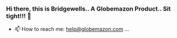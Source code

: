 ### Hi there, this is Bridgewells.. A Globemazon Product.. Sit tight!!! 👋
- 📫 How to reach me: help@globemazon.com ...
<!--
**bridgewells/bridgewells** is a ✨ _special_ ✨ repository because its `README.md` (this file) appears on your GitHub profile.

Here are some ideas to get you started:

- 🔭 I’m currently working on ...
- 🌱 I’m currently learning ...
- 👯 I’m looking to collaborate on ...
- 🤔 I’m looking for help with ...
- 💬 Ask me about ...
- 📫 How to reach me: help@globemazon.com ...
- 😄 Pronouns: ...
- ⚡ Fun fact: ...
-->
